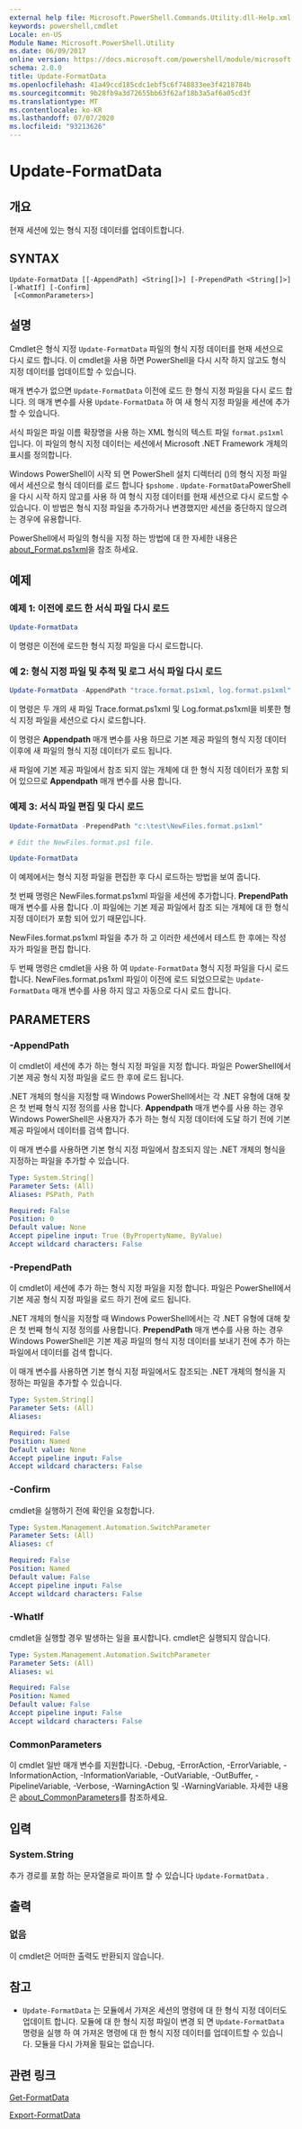 ```yaml
---
external help file: Microsoft.PowerShell.Commands.Utility.dll-Help.xml
keywords: powershell,cmdlet
Locale: en-US
Module Name: Microsoft.PowerShell.Utility
ms.date: 06/09/2017
online version: https://docs.microsoft.com/powershell/module/microsoft.powershell.utility/update-formatdata?view=powershell-5.1&WT.mc_id=ps-gethelp
schema: 2.0.0
title: Update-FormatData
ms.openlocfilehash: 41a49ccd185cdc1ebf5c6f748833ee3f4218784b
ms.sourcegitcommit: 9b28fb9a3d72655bb63f62af18b3a5af6a05cd3f
ms.translationtype: MT
ms.contentlocale: ko-KR
ms.lasthandoff: 07/07/2020
ms.locfileid: "93213626"
---
```

# Update-FormatData

## 개요
현재 세션에 있는 형식 지정 데이터를 업데이트합니다.

## SYNTAX

```
Update-FormatData [[-AppendPath] <String[]>] [-PrependPath <String[]>] [-WhatIf] [-Confirm]
 [<CommonParameters>]
```

## 설명

Cmdlet은 형식 지정 `Update-FormatData` 파일의 형식 지정 데이터를 현재 세션으로 다시 로드 합니다. 이 cmdlet을 사용 하면 PowerShell을 다시 시작 하지 않고도 형식 지정 데이터를 업데이트할 수 있습니다.

매개 변수가 없으면 `Update-FormatData` 이전에 로드 한 형식 지정 파일을 다시 로드 합니다.
의 매개 변수를 사용 `Update-FormatData` 하 여 새 형식 지정 파일을 세션에 추가할 수 있습니다.

서식 파일은 파일 이름 확장명을 사용 하는 XML 형식의 텍스트 파일 `format.ps1xml` 입니다. 이 파일의 형식 지정 데이터는 세션에서 Microsoft .NET Framework 개체의 표시를 정의합니다.

Windows PowerShell이 시작 되 면 PowerShell 설치 디렉터리 ()의 형식 지정 파일에서 세션으로 형식 데이터를 로드 합니다 `$pshome` . `Update-FormatData`PowerShell을 다시 시작 하지 않고를 사용 하 여 형식 지정 데이터를 현재 세션으로 다시 로드할 수 있습니다. 이 방법은 형식 지정 파일을 추가하거나 변경했지만 세션을 중단하지 않으려는 경우에 유용합니다.

PowerShell에서 파일의 형식을 지정 하는 방법에 대 한 자세한 내용은 [about_Format.ps1xml](../Microsoft.PowerShell.Core/About/about_Format.ps1xml.md)을 참조 하세요.

## 예제

### 예제 1: 이전에 로드 한 서식 파일 다시 로드

```powershell
Update-FormatData
```

이 명령은 이전에 로드한 형식 지정 파일을 다시 로드합니다.

### 예 2: 형식 지정 파일 및 추적 및 로그 서식 파일 다시 로드

```powershell
Update-FormatData -AppendPath "trace.format.ps1xml, log.format.ps1xml"
```

이 명령은 두 개의 새 파일 Trace.format.ps1xml 및 Log.format.ps1xml을 비롯한 형식 지정 파일을 세션으로 다시 로드합니다.

이 명령은 **Appendpath** 매개 변수를 사용 하므로 기본 제공 파일의 형식 지정 데이터 이후에 새 파일의 형식 지정 데이터가 로드 됩니다.

새 파일에 기본 제공 파일에서 참조 되지 않는 개체에 대 한 형식 지정 데이터가 포함 되어 있으므로 **Appendpath** 매개 변수를 사용 합니다.

### 예제 3: 서식 파일 편집 및 다시 로드

```powershell
Update-FormatData -PrependPath "c:\test\NewFiles.format.ps1xml"

# Edit the NewFiles.format.ps1 file.

Update-FormatData
```

이 예제에서는 형식 지정 파일을 편집한 후 다시 로드하는 방법을 보여 줍니다.

첫 번째 명령은 NewFiles.format.ps1xml 파일을 세션에 추가합니다. **PrependPath** 매개 변수를 사용 합니다 .이 파일에는 기본 제공 파일에서 참조 되는 개체에 대 한 형식 지정 데이터가 포함 되어 있기 때문입니다.

NewFiles.format.ps1xml 파일을 추가 하 고 이러한 세션에서 테스트 한 후에는 작성자가 파일을 편집 합니다.

두 번째 명령은 cmdlet을 사용 하 여 `Update-FormatData` 형식 지정 파일을 다시 로드 합니다. NewFiles.format.ps1xml 파일이 이전에 로드 되었으므로는 `Update-FormatData` 매개 변수를 사용 하지 않고 자동으로 다시 로드 합니다.

## PARAMETERS

### -AppendPath

이 cmdlet이 세션에 추가 하는 형식 지정 파일을 지정 합니다. 파일은 PowerShell에서 기본 제공 형식 지정 파일을 로드 한 후에 로드 됩니다.

.NET 개체의 형식을 지정할 때 Windows PowerShell에서는 각 .NET 유형에 대해 찾은 첫 번째 형식 지정 정의를 사용 합니다. **Appendpath** 매개 변수를 사용 하는 경우 Windows PowerShell은 사용자가 추가 하는 형식 지정 데이터에 도달 하기 전에 기본 제공 파일에서 데이터를 검색 합니다.

이 매개 변수를 사용하면 기본 형식 지정 파일에서 참조되지 않는 .NET 개체의 형식을 지정하는 파일을 추가할 수 있습니다.

```yaml
Type: System.String[]
Parameter Sets: (All)
Aliases: PSPath, Path

Required: False
Position: 0
Default value: None
Accept pipeline input: True (ByPropertyName, ByValue)
Accept wildcard characters: False
```

### -PrependPath

이 cmdlet이 세션에 추가 하는 형식 지정 파일을 지정 합니다. 파일은 PowerShell에서 기본 제공 형식 지정 파일을 로드 하기 전에 로드 됩니다.

.NET 개체의 형식을 지정할 때 Windows PowerShell에서는 각 .NET 유형에 대해 찾은 첫 번째 형식 지정 정의를 사용합니다. **PrependPath** 매개 변수를 사용 하는 경우 Windows PowerShell은 기본 제공 파일의 형식 지정 데이터를 보내기 전에 추가 하는 파일에서 데이터를 검색 합니다.

이 매개 변수를 사용하면 기본 형식 지정 파일에서도 참조되는 .NET 개체의 형식을 지정하는 파일을 추가할 수 있습니다.

```yaml
Type: System.String[]
Parameter Sets: (All)
Aliases:

Required: False
Position: Named
Default value: None
Accept pipeline input: False
Accept wildcard characters: False
```

### -Confirm

cmdlet을 실행하기 전에 확인을 요청합니다.

```yaml
Type: System.Management.Automation.SwitchParameter
Parameter Sets: (All)
Aliases: cf

Required: False
Position: Named
Default value: False
Accept pipeline input: False
Accept wildcard characters: False
```

### -WhatIf

cmdlet을 실행할 경우 발생하는 일을 표시합니다.
cmdlet은 실행되지 않습니다.

```yaml
Type: System.Management.Automation.SwitchParameter
Parameter Sets: (All)
Aliases: wi

Required: False
Position: Named
Default value: False
Accept pipeline input: False
Accept wildcard characters: False
```

### CommonParameters

이 cmdlet 일반 매개 변수를 지원합니다. -Debug, -ErrorAction, -ErrorVariable, -InformationAction, -InformationVariable, -OutVariable, -OutBuffer, -PipelineVariable, -Verbose, -WarningAction 및 -WarningVariable. 자세한 내용은 [about_CommonParameters](https://go.microsoft.com/fwlink/?LinkID=113216)를 참조하세요.

## 입력

### System.String

추가 경로를 포함 하는 문자열을로 파이프 할 수 있습니다 `Update-FormatData` .

## 출력

### 없음

이 cmdlet은 어떠한 출력도 반환되지 않습니다.

## 참고

- `Update-FormatData` 는 모듈에서 가져온 세션의 명령에 대 한 형식 지정 데이터도 업데이트 합니다. 모듈에 대 한 형식 지정 파일이 변경 되 면 `Update-FormatData` 명령을 실행 하 여 가져온 명령에 대 한 형식 지정 데이터를 업데이트할 수 있습니다. 모듈을 다시 가져올 필요는 없습니다.

## 관련 링크

[Get-FormatData](Get-FormatData.md)

[Export-FormatData](Export-FormatData.md)
